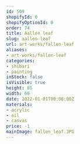 ```yaml
---
id: 509
shopifyId: 0
shopifyOptionId: 0
order: 74
title: Аallen leaf
slug: аallen-leaf
url: art-works/fallen-leaf
aliases:
- art-works/fallen-leaf
categories:
- shibari
- painting
inStock: false
isVisible: true
height: 85
width: 60
date: 2022-01-01T00:00:00Z
materials:
- acrylic
- oil
- canvas
price: -1
mainImage: fallen_leaf.JPG
---
```


